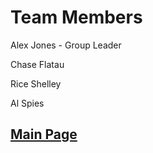 # Team Members

Alex Jones - Group Leader 

Chase Flatau 

Rice Shelley 

Al Spies 


## [Main Page](https://ams0187.github.io/Vupiter/) 
